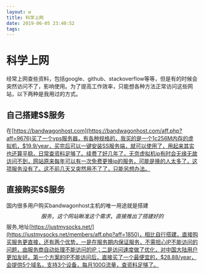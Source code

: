 ```yaml
---
layout: w
title: 科学上网
date: 2019-06-05 23:40:52
tags:
---
```


# 科学上网

经常上网查些资料，包括google、github、stackoverflow等等，但是有的时候会突然访问不了，影响使用。为了提高工作效率，只能想各种方法正常访问这些网站，以下两种是我用过的方式。

## 自己搭建$$服务

在[https://bandwagonhost.com](https://bandwagonhost.com/aff.php?aff=9676)买了一个vps服务器，有各种规格的，我买的是一个1c256M内存的虚拟机，$19.9/year，买完后可以一键安装SS服务端，就可以使用了，用起来其实也还算平稳，日常查资料足够了。续费了好几年了，无奈虚拟机ip有时会无缘无故访问不到，网站原来每年可以有一次免费更换ip的服务，可能是换的人太多了，这项服务没有了。这不前几天又突然用不了了，只能另想办法。

## 直接购买$$服务
国内很多用户购买bandwagonhost主机的唯一用途就是搭建$$服务，这个网站瞅准这个需求，直接推出了搭建好的$$服务,地址[https://justmysocks.net/](https://justmysocks.net/members/aff.php?aff=1850)，相比自行搭建，直接购买服务更直接，还有两个优势，一是在服务期内保证服务，不需担心IP不能访问的问题，由服务商自动处理不能访问的IP；二是访问速度做了优化，对中国大陆用户更加友好。第一个方案的IP不能访问后，直接买了一个最便宜的，$28.88/year，会提供5个域名，支持3个设备，每月100G流量，查资料足够了。